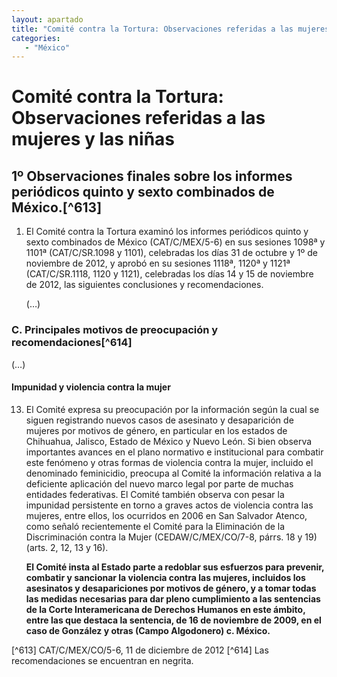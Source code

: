 ```yaml
---
layout: apartado
title: "Comité contra la Tortura: Observaciones referidas a las mujeres y las niñas"
categories:
   - "México"
---
```



# Comité contra la Tortura: Observaciones referidas a las mujeres y las niñas


## 1º Observaciones finales sobre los informes periódicos quinto y sexto combinados de México.[^613]

1. El Comité contra la Tortura examinó los informes periódicos quinto y
sexto combinados de México (CAT/C/MEX/5-6) en sus sesiones 1098ª y 1101ª
(CAT/C/SR.1098 y 1101), celebradas los días 31 de octubre y 1º de noviembre
de 2012, y aprobó en su sesiones 1118ª, 1120ª y 1121ª (CAT/C/SR.1118, 1120
y 1121), celebradas los días 14 y 15 de noviembre de 2012, las siguientes
conclusiones y recomendaciones.

	(…)

### C. Principales motivos de preocupación y recomendaciones[^614]

(…)

#### Impunidad y violencia contra la mujer

13. El Comité expresa su preocupación por la información según la cual se
siguen registrando nuevos casos de asesinato y desaparición de mujeres por
motivos de género, en particular en los estados de Chihuahua, Jalisco,
Estado de México y Nuevo León. Si bien observa importantes avances en el
plano normativo e institucional para combatir este fenómeno y otras formas
de violencia contra la mujer, incluido el denominado feminicidio, preocupa
al Comité la información relativa a la deficiente aplicación del nuevo
marco legal por parte de muchas entidades federativas. El Comité también
observa con pesar la impunidad persistente en torno a graves actos de
violencia contra las mujeres, entre ellos, los ocurridos en 2006 en San
Salvador Atenco, como señaló recientemente el Comité para la Eliminación de
la Discriminación contra la Mujer (CEDAW/C/MEX/CO/7-8, párrs. 18 y 19)
(arts. 2, 12, 13 y 16).

	**El Comité insta al Estado parte a redoblar sus esfuerzos para prevenir,
	combatir y sancionar la violencia contra las mujeres, incluidos los
	asesinatos y desapariciones por motivos de género, y a tomar todas las
	medidas necesarias para dar pleno cumplimiento a las sentencias de la Corte
	Interamericana de Derechos Humanos en este ámbito, entre las que destaca la
	sentencia, de 16 de noviembre de 2009, en el caso de González y otras
	(Campo Algodonero) c. México.**


[^613] CAT/C/MEX/CO/5-6, 11 de diciembre de 2012
[^614] Las recomendaciones se encuentran en negrita.

